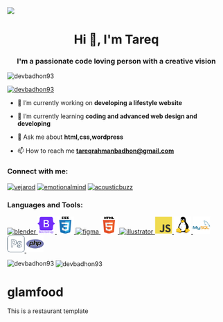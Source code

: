 <img src="https://media.licdn.com/dms/image/v2/D5616AQFZvuEGSq07dg/profile-displaybackgroundimage-shrink_350_1400/profile-displaybackgroundimage-shrink_350_1400/0/1689609541749?e=1736985600&v=beta&t=9-6hlJecPXDHWM1-WR8LNotPnKeECpl2kQgBQb7xI6M">
<h1 align="center">Hi 👋, I'm Tareq</h1>
<h3 align="center">I'm a passionate code loving person with a creative vision</h3>

<p align="left"> <img src="https://komarev.com/ghpvc/?username=devbadhon93&label=Profile%20views&color=0e75b6&style=flat" alt="devbadhon93" /> </p>


<p align="left"> <a href="https://github.com/ryo-ma/github-profile-trophy"><img src="https://github-profile-trophy.vercel.app/?username=devbadhon93" alt="devbadhon93" /></a> </p>

- 🔭 I’m currently working on **developing a lifestyle website**

- 🌱 I’m currently learning **coding and advanced web design and developing**

- 💬 Ask me about **html,css,wordpress**

- 📫 How to reach me **tareqrahmanbadhon@gmail.com**

<h3 align="left">Connect with me:</h3>
<p align="left">
<a href="https://linkedin.com/in/vejarod" target="blank"><img align="center" src="https://raw.githubusercontent.com/rahuldkjain/github-profile-readme-generator/master/src/images/icons/Social/linked-in-alt.svg" alt="vejarod" height="30" width="40" /></a>
<a href="https://fb.com/emotionalmind" target="blank"><img align="center" src="https://raw.githubusercontent.com/rahuldkjain/github-profile-readme-generator/master/src/images/icons/Social/facebook.svg" alt="emotionalmind" height="30" width="40" /></a>
<a href="https://www.youtube.com/c/acousticbuzz" target="blank"><img align="center" src="https://raw.githubusercontent.com/rahuldkjain/github-profile-readme-generator/master/src/images/icons/Social/youtube.svg" alt="acousticbuzz" height="30" width="40" /></a>
</p>

<h3 align="left">Languages and Tools:</h3>
<p align="left"> <a href="https://www.blender.org/" target="_blank" rel="noreferrer"> <img src="https://download.blender.org/branding/community/blender_community_badge_white.svg" alt="blender" width="40" height="40"/> </a> <a href="https://getbootstrap.com" target="_blank" rel="noreferrer"> <img src="https://raw.githubusercontent.com/devicons/devicon/master/icons/bootstrap/bootstrap-plain-wordmark.svg" alt="bootstrap" width="40" height="40"/> </a> <a href="https://www.w3schools.com/css/" target="_blank" rel="noreferrer"> <img src="https://raw.githubusercontent.com/devicons/devicon/master/icons/css3/css3-original-wordmark.svg" alt="css3" width="40" height="40"/> </a> <a href="https://www.figma.com/" target="_blank" rel="noreferrer"> <img src="https://www.vectorlogo.zone/logos/figma/figma-icon.svg" alt="figma" width="40" height="40"/> </a> <a href="https://www.w3.org/html/" target="_blank" rel="noreferrer"> <img src="https://raw.githubusercontent.com/devicons/devicon/master/icons/html5/html5-original-wordmark.svg" alt="html5" width="40" height="40"/> </a> <a href="https://www.adobe.com/in/products/illustrator.html" target="_blank" rel="noreferrer"> <img src="https://www.vectorlogo.zone/logos/adobe_illustrator/adobe_illustrator-icon.svg" alt="illustrator" width="40" height="40"/> </a> <a href="https://developer.mozilla.org/en-US/docs/Web/JavaScript" target="_blank" rel="noreferrer"> <img src="https://raw.githubusercontent.com/devicons/devicon/master/icons/javascript/javascript-original.svg" alt="javascript" width="40" height="40"/> </a> <a href="https://www.linux.org/" target="_blank" rel="noreferrer"> <img src="https://raw.githubusercontent.com/devicons/devicon/master/icons/linux/linux-original.svg" alt="linux" width="40" height="40"/> </a> <a href="https://www.mysql.com/" target="_blank" rel="noreferrer"> <img src="https://raw.githubusercontent.com/devicons/devicon/master/icons/mysql/mysql-original-wordmark.svg" alt="mysql" width="40" height="40"/> </a> <a href="https://www.photoshop.com/en" target="_blank" rel="noreferrer"> <img src="https://raw.githubusercontent.com/devicons/devicon/master/icons/photoshop/photoshop-line.svg" alt="photoshop" width="40" height="40"/> </a> <a href="https://www.php.net" target="_blank" rel="noreferrer"> <img src="https://raw.githubusercontent.com/devicons/devicon/master/icons/php/php-original.svg" alt="php" width="40" height="40"/> </a> </p>

<p><img align="left" src="https://github-readme-stats.vercel.app/api/top-langs?username=devbadhon93&show_icons=true&locale=en&layout=compact" alt="devbadhon93" /></p>

<p>&nbsp;<img align="center" src="https://github-readme-stats.vercel.app/api?username=devbadhon93&show_icons=true&locale=en" alt="devbadhon93" /></p>

# glamfood
This is a restaurant template 

